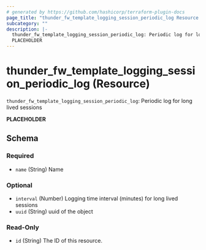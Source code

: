 ```yaml
---
# generated by https://github.com/hashicorp/terraform-plugin-docs
page_title: "thunder_fw_template_logging_session_periodic_log Resource - terraform-provider-thunder"
subcategory: ""
description: |-
  thunder_fw_template_logging_session_periodic_log: Periodic log for long lived sessions
  PLACEHOLDER
---
```


# thunder_fw_template_logging_session_periodic_log (Resource)

`thunder_fw_template_logging_session_periodic_log`: Periodic log for long lived sessions

__PLACEHOLDER__



<!-- schema generated by tfplugindocs -->
## Schema

### Required

- `name` (String) Name

### Optional

- `interval` (Number) Logging time interval (minutes) for long lived sessions
- `uuid` (String) uuid of the object

### Read-Only

- `id` (String) The ID of this resource.



